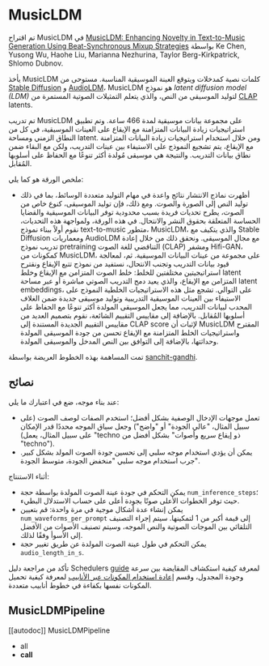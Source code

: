 # MusicLDM

تم اقتراح MusicLDM في [MusicLDM: Enhancing Novelty in Text-to-Music Generation Using Beat-Synchronous Mixup Strategies](https://huggingface.co/papers/2308.01546) بواسطة Ke Chen, Yusong Wu, Haohe Liu, Marianna Nezhurina, Taylor Berg-Kirkpatrick, Shlomo Dubnov.

يأخذ MusicLDM كلمات نصية كمدخلات ويتوقع العينة الموسيقية المناسبة. مستوحى من [Stable Diffusion](https://huggingface.co/docs/diffusers/api/pipelines/stable_diffusion/overview) و [AudioLDM](https://huggingface.co/docs/diffusers/api/pipelines/audioldm)، MusicLDM هو نموذج _latent diffusion model (LDM)_ لتوليد الموسيقى من النص، والذي يتعلم التمثيلات الصوتية المستمرة من [CLAP](https://huggingface.co/docs/transformers/main/model_doc/clap) latents.

تم تدريب MusicLDM على مجموعة بيانات موسيقية لمدة 466 ساعة. وتم تطبيق استراتيجيات زيادة البيانات المتزامنة مع الإيقاع على العينات الموسيقية، في كل من النطاق الزمني ومساحة latent. ومن خلال استخدام استراتيجيات زيادة البيانات المتزامنة مع الإيقاع، يتم تشجيع النموذج على الاستيفاء بين عينات التدريب، ولكن مع البقاء ضمن نطاق بيانات التدريب. والنتيجة هي موسيقى مُولدة أكثر تنوعًا مع الحفاظ على أسلوبها المُقابل.

ملخص الورقة هو كما يلي:

* أظهرت نماذج الانتشار نتائج واعدة في مهام التوليد متعددة الوسائط، بما في ذلك توليد النص إلى الصورة والصوت. ومع ذلك، فإن توليد الموسيقى، كنوع خاص من الصوت، يطرح تحديات فريدة بسبب محدودية توفر البيانات الموسيقية والقضايا الحساسة المتعلقة بحقوق النشر والانتحال. في هذه الورقة، ولمواجهة هذه التحديات، نقوم أولاً ببناء نموذج text-to-music متطور، MusicLDM، والذي يتكيف مع Stable Diffusion ومعماريات AudioLDM مع مجال الموسيقى. ونحقق ذلك من خلال إعادة تدريب نموذج pretraining التناقضي للغة الصوت (CLAP) ومشفر Hifi-GAN، كمكونات من MusicLDM، على مجموعة من عينات البيانات الموسيقية. ثم، لمعالجة قيود بيانات التدريب وتجنب الانتحال، نستفيد من نموذج تتبع الإيقاع ونقترح استراتيجيتين مختلفتين للخلط: خلط الصوت المتزامن مع الإيقاع وخلط latent المتزامن مع الإيقاع، والذي يعيد دمج التدريب الصوتي مباشرة أو عبر مساحة latent embeddings، على التوالي. تشجع مثل هذه الاستراتيجيات الخلطية النموذج على الاستيفاء بين العينات الموسيقية التدريبية وتوليد موسيقى جديدة ضمن الغلاف المحدب لبيانات التدريب، مما يجعل الموسيقى المولدة أكثر تنوعًا مع الحفاظ على أسلوبها المُقابل. بالإضافة إلى مقاييس التقييم الشائعة، نقوم بتصميم العديد من مقاييس التقييم الجديدة المستندة إلى CLAP score لإثبات أن MusicLDM المقترح واستراتيجيات الخلط المتزامنة مع الإيقاع تحسن من جودة الموسيقى المولدة وحداثتها، بالإضافة إلى التوافق بين النص المدخل والموسيقى المولدة.

تمت المساهمة بهذه الخطوط العريضة بواسطة [sanchit-gandhi](https://huggingface.co/sanchit-gandhi).

## نصائح

عند بناء موجه، ضع في اعتبارك ما يلي:

* تعمل موجهات الإدخال الوصفية بشكل أفضل؛ استخدم الصفات لوصف الصوت (على سبيل المثال، "عالي الجودة" أو "واضح") وجعل سياق الموجه محددًا قدر الإمكان (على سبيل المثال، يعمل "techno ذو إيقاع سريع وأصوات" بشكل أفضل من "techno").
* يمكن أن يؤدي استخدام موجه سلبي إلى تحسين جودة الصوت المولد بشكل كبير. جرب استخدام موجه سلبي "منخفض الجودة، متوسط الجودة".

أثناء الاستنتاج:

* يمكن التحكم في جودة عينة الصوت المولدة بواسطة حجة `num_inference_steps`؛ حيث توفر الخطوات الأعلى صوتًا بجودة أعلى على حساب الاستدلال البطيء.
* يمكن إنشاء عدة أشكال موجية في مرة واحدة: قم بتعيين `num_waveforms_per_prompt` إلى قيمة أكبر من 1 لتمكينها. سيتم إجراء التصنيف التلقائي بين الموجات الصوتية والنص الموجه، وسيتم تصنيف الأصوات من الأفضل إلى الأسوأ وفقًا لذلك.
* يمكن التحكم في طول عينة الصوت المولدة عن طريق تغيير حجة `audio_length_in_s`.

<Tip>

تأكد من مراجعة دليل Schedulers [guide](../../using-diffusers/schedulers) لمعرفة كيفية استكشاف المقايضة بين سرعة وجودة المجدول، وقسم [إعادة استخدام المكونات عبر الأنابيب](../../using-diffusers/loading#reuse-components-across-pipelines) لمعرفة كيفية تحميل المكونات نفسها بكفاءة في خطوط أنابيب متعددة.

</Tip>

## MusicLDMPipeline

[[autodoc]] MusicLDMPipeline
- all
- __call__